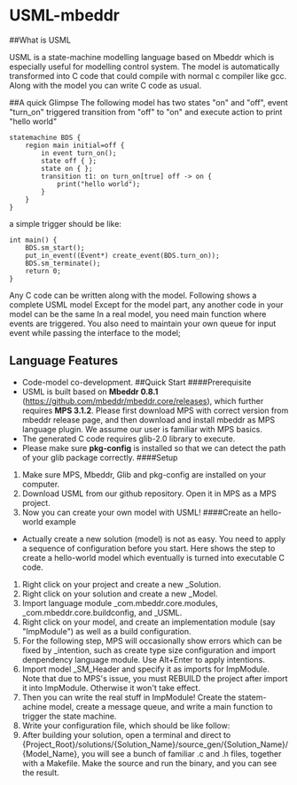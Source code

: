 USML-mbeddr
===========

##What is USML

USML is a state-machine modelling language based on Mbeddr which is especially useful for modelling control system. The model is automatically transformed into C code that could compile with normal c compiler like gcc. Along with the model you can write C code as usual.

##A quick Glimpse
The following model has two states "on" and "off", event "turn_on" triggered transition from "off" to "on" and execute action to print "hello world"
```
statemachine BDS {
	region main initial=off {
		in event turn_on();
		state off { };
		state on { };
		transition t1: on turn_on[true] off -> on {
			print("hello world");
		}
	}
}
```
a simple trigger should be like:
```
int main() {
	BDS.sm_start();
	put_in_event((Event*) create_event(BDS.turn_on));
	BDS.sm_terminate();
	return 0;
}
```
Any C code can be written along with the model. Following shows a complete USML model
Except for the model part, any another code in your model can be the same 
In a real model, you need main function where events are triggered. You also need to maintain your own queue for input event while passing the interface to the model;

## Language Features
* Code-model co-development.
##Quick Start
####Prerequisite
* USML is built based on **Mbeddr 0.8.1** (https://github.com/mbeddr/mbeddr.core/releases), which further requires **MPS 3.1.2**. Please first download MPS with correct version from mbeddr release page, and then download and install mbeddr as MPS language plugin. We assume our user is familiar with MPS basics.
* The generated C code requires glib-2.0 library to execute.
* Please make sure **pkg-config** is installed so that we can detect the path of your glib package correctly.
####Setup
1. Make sure MPS, Mbeddr, Glib and pkg-config are installed on your computer.
2. Download USML from our github repository. Open it in MPS as a MPS project.
3. Now you can create your own model with USML!
####Create an hello-world example
* Actually create a new solution (model) is not as easy. You need to apply a sequence of configuration before you start. Here shows the step to create a hello-world model which eventually is turned into executable C code.
1. Right click on your project and create a new _Solution.
2. Right click on your solution and create a new _Model.
3. Import language module _com.mbeddr.core.modules, _com.mbeddr.core.buildconfig, and _USML.
4. Right click on your model, and create an implementation module (say "ImpModule") as well as a build configuration.
5. For the following step, MPS will occasionally show errors which can be fixed by _intention, such as create type size configuration and import denpendency language module. Use Alt+Enter to apply intentions.
6. Import model _SM_Header and specify it as imports for ImpModule. Note that due to MPS's issue, you must REBUILD the project after import it into ImpModule. Otherwise it won't take effect.
7. Then you can write the real stuff in ImpModule! Create the statem-achine model, create a message queue, and write a main function to trigger the state machine.
8. Write your configuration file, which should be like follow:
9. After building your solution, open a terminal and direct to {Project_Root}/solutions/{Solution_Name}/source_gen/{Solution_Name}/{Model_Name}, you will see a bunch of familiar .c and .h files, together with a Makefile. Make the source and run the binary, and you can see the result.

